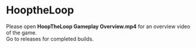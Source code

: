 # HooptheLoop

Please open **HoopTheLoop Gameplay Overview.mp4** for an overview video of the game.   
Go to releases for completed builds.
